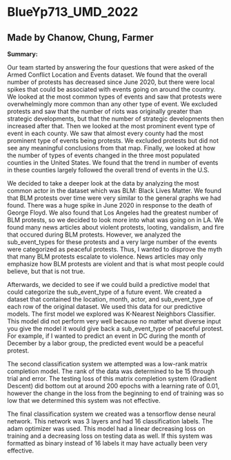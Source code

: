 # BlueYp713_UMD_2022

## Made by Chanow, Chung, Farmer

**Summary:**

  Our team started by answering the four questions that were asked of the Armed Conflict Location and Events dataset. We found that the overall number of protests has decreased since June 2020, but there were local spikes that could be associated with events going on around the country. We looked at the most common types of events and saw that protests were overwhelmingly more common than any other type of event. We excluded protests and saw that the number of riots was originally greater than strategic developments, but that the number of strategic developments then increased after that. Then we looked at the most prominent event type of event in each county. We saw that almost every county had the most prominent type of events being protests. We excluded protests but did not see any meaningful conclusions from that map. Finally, we looked at how the number of types of events changed in the three most populated counties in the United States. We found that the trend in number of events in these counties largely followed the overall trend of events in the U.S.
  
  
  We decided to take a deeper look at the data by analyzing the most common actor in the dataset which was BLM: Black Lives Matter. We found that BLM protests over time were very similar to the general graphs we had found. There was a huge spike in June 2020 in response to the death of George Floyd. We also found that Los Angeles had the greatest number of BLM protests, so we decided to look more into what was going on in LA. We found many news articles about violent protests, looting, vandalism, and fire that occured during BLM protests. However, we analyzed the sub_event_types for these protests and a very large number of the events were categorized as peaceful protests. Thus, I wanted to disprove the myth that many BLM protests escalate to violence. News articles may only emphasize how BLM protests are violent and that is what most people could believe, but that is not true. 
  
  
  Afterwards, we decided to see if we could build a predictive model that could categorize the sub_event_type of a future event. We created a dataset that contained the location, month, actor, and sub_event_type of each row of the original dataset. We used this data for our predictive models. The first model we explored was K-Nearest Neighbors Classifier. This model did not perform very well because no matter what diverse input you give the model it would give back a sub_event_type of peaceful protest. For example, if I wanted to predict an event in DC during the month of December by a labor group, the predicted event would be a peaceful protest. 
  
  
  The second classification system we attempted was a low-rank matrix completion model. The rank of the data was determined to be 15 through trial and error. The testing loss of this matrix completion system (Gradient Descent) did bottom out at around 200 epochs with a learning rate of 0.01, however the change in the loss from the beginning to end of training was so low that we determined this system was not effective. 
  
  
  The final classification system we created was a tensorflow dense neural network. This network was 3 layers and had 16 classification labels. The adam optimizer was used. This model had a linear decreasing loss on training and a decreasing loss on testing data as well. If this system was formatted as binary instead of 16 labels it may have actually been very effective. 


